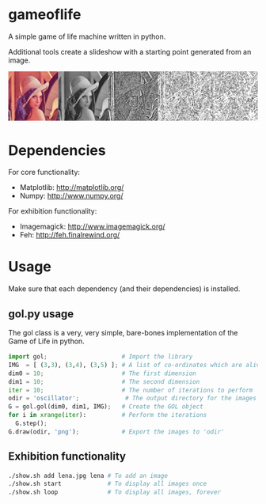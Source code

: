 gameoflife
==========

A simple game of life machine written in python.

Additional tools create a slideshow with a starting point generated from an image.

![An example of the slideshow](/montage.png)

Dependencies
=============

For core functionality:

  * Matplotlib: http://matplotlib.org/
  * Numpy: http://www.numpy.org/

For exhibition functionality:

  * Imagemagick: http://www.imagemagick.org/
  * Feh: http://feh.finalrewind.org/

Usage
======

Make sure that each dependency (and their dependencies) is installed.

gol.py usage
-------------

The gol class is a very, very simple, bare-bones implementation of the Game of Life in python.

```python
import gol;                     # Import the library
IMG  = [ (3,3), (3,4), (3,5) ]; # A list of co-ordinates which are alive
dim0 = 10;                      # The first dimension
dim1 = 10;                      # The second dimension
iter = 10;                      # The number of iterations to perform
odir = 'oscillator';             # The output directory for the images
G = gol.gol(dim0, dim1, IMG);   # Create the GOL object
for i in xrange(iter):          # Perform the iterations
  G.step();
G.draw(odir, 'png');            # Export the images to 'odir'
```

Exhibition functionality
-------------------------
```bash
./show.sh add lena.jpg lena # To add an image
./show.sh start             # To display all images once
./show.sh loop              # To display all images, forever
```
